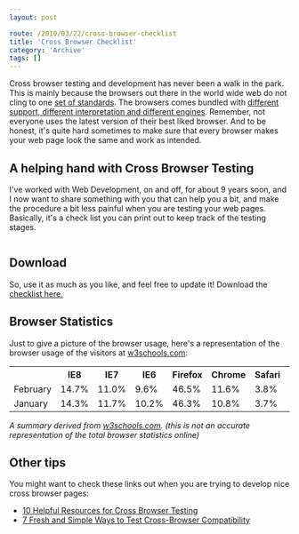 ```yaml
---
layout: post

route: /2010/03/22/cross-browser-checklist
title: 'Cross Browser Checklist'
category: 'Archive'
tags: []
---
```


Cross browser testing and development has never been a walk in the park. This is
mainly because the browsers out there in the world wide web do not cling to one
<a class="ph" target="_blank" rel="noopener noreferrer" href="http://www.w3.org/standards/webdesign/">set
of standards</a>. The browsers comes bundled with
<a class="ph" target="_blank" rel="noopener noreferrer" href="http://en.wikipedia.org/wiki/Comparison_of_web_browsers">different
support, different interpretation and different engines</a>. Remember, not
everyone uses the latest version of their best liked browser. And to be honest,
it's quite hard sometimes to make sure that every browser makes your web page
look the same and work as intended.

## A helping hand with Cross Browser Testing

I've worked with Web Development, on and off, for about 9 years soon, and I now
want to share something with you that can help you a bit, and make the procedure
a bit less painful when you are testing your web pages. Basically, it's a check
list you can print out to keep track of the testing stages.

<a class="ph" href="/img/blog/imged8ad929e34f4b1f064b21c33d6c4f14.webp" rel="lightbox[article]" title=""><img class="ph" src="/img/blog/imged8ad929e34f4b1f064b21c33d6c4f14.webp" title="" /></a>

## Download

So, use it as much as you like, and feel free to update it! Download the
<a class="ph" target="_blank" rel="noopener noreferrer" href="http://phun-ky.net/files/crossbrowserchecklist.pdf">checklist
here.</a>

## Browser Statistics

Just to give a picture of the browser usage, here's a representation of the
browser usage of the visitors at
<a class="ph" target="_blank" rel="noopener noreferrer" href="http://w3schools.com">w3schools.com</a>:

<table class="table">
<tr class="">
    <th width="12%"></th>
    <th width="12%">IE8</th>
    <th width="12%">IE7</th>
    <th width="12%">IE6</th>
    <th width="12%">Firefox</th>
    <th width="12%">Chrome</th>
    <th width="12%">Safari</th>
    <th width="12%">Opera</th>
  </tr>
 <tr>
    <td>February</td>
    <td>14.7%</td>
    <td>11.0%</td>
    <td>9.6%</td>
    <td>46.5%</td>
    <td>11.6%</td>
    <td>3.8%</td>
    <td>2.1%</td>
  </tr>
 <tr>
    <td>January</td>
    <td>14.3%</td>
    <td>11.7%</td>
    <td>10.2%</td>
    <td>46.3%</td>
    <td>10.8%</td>
    <td>3.7%</td>
    <td>2.2%</td>
  </tr>

</table>

<em>A summary derived from
<a class="ph" target="_blank" rel="noopener noreferrer" href="http://www.w3schools.com/browsers/browsers_stats.asp">w3schools.com</a>.
(this is not an accurate representation of the total browser statistics
online)</em>

## Other tips

You might want to check these links out when you are trying to develop nice
cross browser pages:

- <a class="ph" target="_blank" rel="noopener noreferrer" href="http://designm.ag/resources/cross-browser-testing/" rel="">10
  Helpful Resources for Cross Browser Testing</a>
- <a class="ph" target="_blank" rel="noopener noreferrer" href="http://freelancefolder.com/7-fresh-and-simple-ways-to-test-cross-browser-compatibility/" rel="">7
  Fresh and Simple Ways to Test Cross-Browser Compatibility</a>
